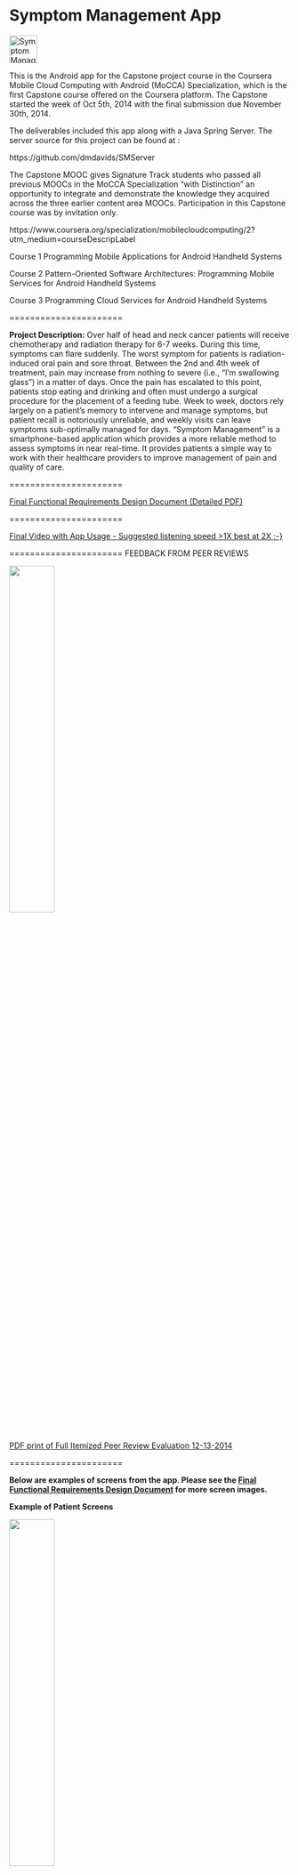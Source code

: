 Symptom Management App
======================
<p>
<img border="0" alt="Symptom Management App Icon" src="images/red_border_white_pain_log.png" width="50" height="50">
<br></p>
<p>
This is the Android app for the Capstone project course in the Coursera Mobile Cloud Computing with Android (MoCCA) Specialization, which is the first Capstone course offered on the Coursera platform.  The Capstone started the week of Oct 5th, 2014 with the final submission due November 30th, 2014.</p>
<p>The deliverables included this app along with a Java Spring Server.  The server source for this project can be found at : </p>
<p>https://github.com/dmdavids/SMServer</p>
<p>
The Capstone MOOC gives Signature Track students who passed all previous MOOCs in the MoCCA Specialization “with Distinction” an opportunity to integrate and demonstrate the knowledge they acquired across the three earlier content area MOOCs. Participation in this Capstone course was by invitation only.
</p>
<p>https://www.coursera.org/specialization/mobilecloudcomputing/2?utm_medium=courseDescripLabel</p>
<p>
Course 1 Programming Mobile Applications for Android Handheld Systems</p>
<p>
Course 2 Pattern-Oriented Software Architectures: Programming Mobile Services for Android Handheld Systems</p>
<p>
Course 3 Programming Cloud Services for Android Handheld Systems
<br></p>
======================
<p>
<strong>Project Description:</strong>
Over half of head and neck cancer patients will receive chemotherapy and radiation
therapy for 6-7 weeks. During this time, symptoms can flare suddenly. The worst
symptom for patients is radiation-induced oral pain and sore throat. Between the 2nd
and 4th week of treatment, pain may increase from nothing to severe (i.e., “I’m
swallowing glass”) in a matter of days. Once the pain has escalated to this point,
patients stop eating and drinking and often must undergo a surgical procedure for the
placement of a feeding tube.
Week to week, doctors rely largely on a patient’s memory to intervene and manage
symptoms, but patient recall is notoriously unreliable, and weekly visits can leave
symptoms sub-optimally managed for days.
“Symptom Management” is a smartphone-based application which provides a more
reliable method to assess symptoms in near real-time. It provides patients a simple way
to work with their healthcare providers to improve management of pain and quality of
care.<br></p>
======================
<p>
 <a href="doc/Final SMA Design Document.pdf">Final Functional Requirements Design Document (Detailed PDF)</a>
<br></p>
======================
<p> <a href="doc/symptom management final 11-30.mp4">Final Video with App Usage - Suggested listening speed >1X best at 2X ;-}</a>
<br></p>
======================
FEEDBACK FROM PEER REVIEWS
<p><img border="0" src="images/ReviewsImage.PNG" width="40%" height="40%"><br></p>
<p> <a href="doc/FEEDBACK.pdf">PDF print of Full Itemized Peer Review Evaluation 12-13-2014</a>
<br></p>
======================
<p><strong>Below are examples of screens from the app.  Please see the <a href="doc/Final SMA Design Document.pdf">Final Functional Requirements Design Document</a> for more screen images.</strong></p>
<p><strong> Example of Patient Screens</strong> </p>
<p><img border="0" src="images/checkin 1.png" width="40%" height="40%"><br></p>
<p><img border="0" src="images/patient history log.png" width="40%" height="40%"><br></p>
<p><img border="0" src="images/track pain.png" width="40%" height="40%"><br></p>
<p><img border="0" src="images/patient meds list phone.png" width="40%" height="40%"><br></p>
======================
<p><strong>  Example of Doctor Screens</strong> </p>
<p><img border="0" src="images/dr dashboard nexus sever patient.png" width="80%" height="80%"><br></p>
<p><img border="0" src="images/dr dashboard pie chart nexus.png" width="80%" height="80%"><br></p>
<p><img border="0" src="images/dr patient bar chart nexus.png" width="80%" height="80%"><br></p>
======================
<p><strong>  Example of Administrator Screens</strong> </p>
<p><img border="0" src="images/admin add patient nexus.png" width="40%" height="40%"><br></p>
<p><img border="0" src="images/admin patient edit phone.png" width="40%" height="40%"><br></p>
<p><img border="0" src="images/admin patient list phone.png" width="40%" height="40%"><br></p>
======================


LICENSE

    Copyright 2014 Sky Woman Technology LLC
    
    Licensed under the Apache License, Version 2.0 (the "License");
    you may not use this file except in compliance with the License.
    You may obtain a copy of the License at

        http://www.apache.org/licenses/LICENSE-2.0

    Unless required by applicable law or agreed to in writing, software
    distributed under the License is distributed on an "AS IS" BASIS,
    WITHOUT WARRANTIES OR CONDITIONS OF ANY KIND, either express or implied. 
    See the License for the specific language governing permissions and 
    limitations under the License.
    
  
 
